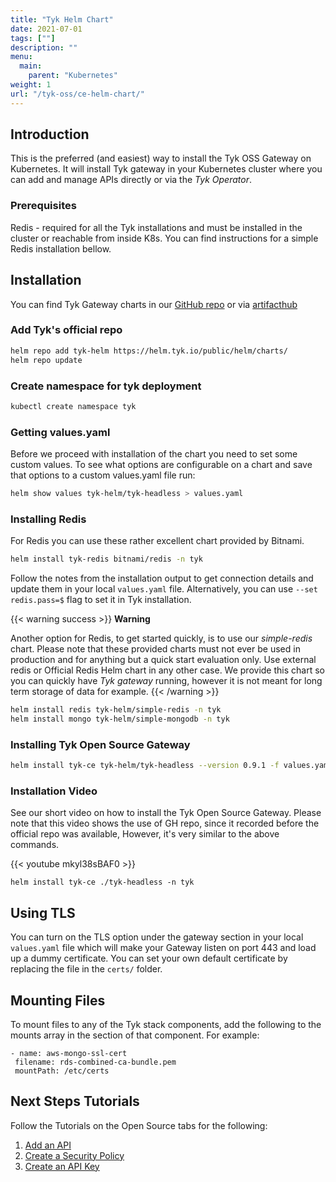 ```yaml
---
title: "Tyk Helm Chart"
date: 2021-07-01
tags: [""]
description: ""
menu:
  main:
    parent: "Kubernetes"
weight: 1
url: "/tyk-oss/ce-helm-chart/"
---
```


## Introduction

This is the preferred (and easiest) way to install the Tyk OSS Gateway on Kubernetes. 
It will install Tyk gateway in your Kubernetes cluster where you can add and manage APIs directly or via the *Tyk Operator*.
 
### Prerequisites
 
Redis - required for all the Tyk installations and must be installed in the cluster or reachable from inside K8s.
You can find instructions for a simple Redis installation bellow.


## Installation 

You can find Tyk Gateway charts in our [GitHub repo](https://github.com/TykTechnologies/tyk-helm-chart/tree/master/tyk-headless) 
or via [artifacthub](https://artifacthub.io/packages/helm/tyk-helm/tyk-headless)

### Add Tyk's official repo

```bash
helm repo add tyk-helm https://helm.tyk.io/public/helm/charts/
helm repo update
```

### Create namespace for tyk deployment

```bash
kubectl create namespace tyk
```

### Getting values.yaml

Before we proceed with installation of the chart you need to set some custom values. 
To see what options are configurable on a chart and save that options to a custom values.yaml file run:

 ```bash
helm show values tyk-helm/tyk-headless > values.yaml
```

### Installing Redis

For Redis you can use these rather excellent chart provided by Bitnami.

```bash
helm install tyk-redis bitnami/redis -n tyk
```

Follow the notes from the installation output to get connection details and update them in your local `values.yaml` file.
Alternatively, you can use `--set redis.pass=$` flag to set it in Tyk installation.  


{{< warning  success >}}
**Warning**

Another option for Redis, to get started quickly, is to use our *simple-redis* chart. 
Please note that these provided charts must not ever be used in production and for anything 
but a quick start evaluation only. Use external redis or Official Redis Helm chart in any other case. 
We provide this chart so you can quickly have *Tyk gateway* running, however it is not meant for long term storage of data for example.
{{< /warning >}}

```bash
helm install redis tyk-helm/simple-redis -n tyk
helm install mongo tyk-helm/simple-mongodb -n tyk
```

### Installing Tyk Open Source Gateway

```bash
helm install tyk-ce tyk-helm/tyk-headless --version 0.9.1 -f values.yaml -n tyk
 ```

 ### Installation Video 

See our short video on how to install the Tyk Open Source Gateway. 
Please note that this video shows the use of GH repo, since it recorded before the official repo was available, However, 
it's very similar to the above commands.

 {{< youtube mkyl38sBAF0 >}}

 ```{copy.Wrapper}
 helm install tyk-ce ./tyk-headless -n tyk
 ```

 ## Using TLS

 You can turn on the TLS option under the gateway section in your local `values.yaml` file 
 which will make your Gateway listen on port 443 and load up a dummy certificate. 
 You can set your own default certificate by replacing the file in the `certs/` folder.

## Mounting Files

To mount files to any of the Tyk stack components, add the following to the mounts array in the section of that component. For example:

 ```{copy.Wrapper}
 - name: aws-mongo-ssl-cert
  filename: rds-combined-ca-bundle.pem
  mountPath: /etc/certs
```

 ## Next Steps Tutorials

Follow the Tutorials on the Open Source tabs for the following:

1. [Add an API](/docs/getting-started/tutorials/create-api/)
2. [Create a Security Policy](/docs/getting-started/tutorials/create-security-policy/)
3. [Create an API Key](/docs/getting-started/tutorials/create-api-key/)